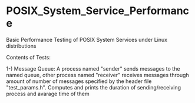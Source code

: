 # POSIX_System_Service_Performance
Basic Performance Testing of POSIX System Services under Linux distributions 

Contents of Tests:

1-) Message Queue: A process named "sender" sends messages to the named queue, other process named "receiver" receives messages through amount of number of messages specified by the header file "test_params.h". Computes and prints the duration of sending/receiving process and avarage time of them   